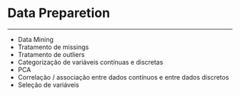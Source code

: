 

# Data Preparetion
---
* Data Mining 
* Tratamento de missings
* Tratamento de outliers
* Categorização de variáveis contínuas e discretas
* PCA
* Correlação / associação entre dados contínuos e entre dados discretos
* Seleção de variáveis
